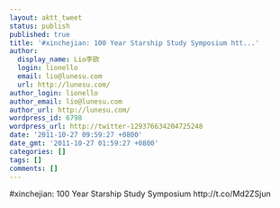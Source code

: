 ```yaml
---
layout: aktt_tweet
status: publish
published: true
title: '#xinchejian: 100 Year Starship Study Symposium htt...'
author:
  display_name: Lio李欧
  login: lionello
  email: lio@lunesu.com
  url: http://lunesu.com/
author_login: lionello
author_email: lio@lunesu.com
author_url: http://lunesu.com/
wordpress_id: 6798
wordpress_url: http://twitter-129376634204725248
date: '2011-10-27 09:59:27 +0800'
date_gmt: '2011-10-27 01:59:27 +0800'
categories: []
tags: []
comments: []
---
```

<p>#xinchejian: 100 Year Starship Study Symposium http://t.co/Md2ZSjun</p>
